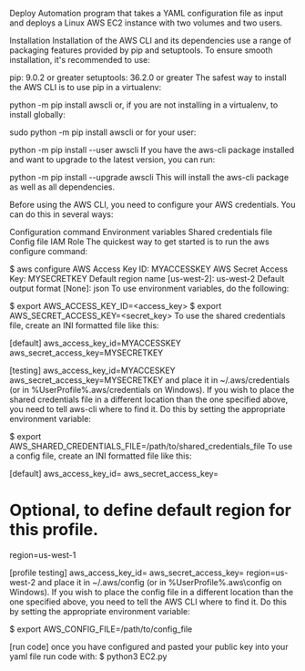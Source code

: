 Deploy Automation program that takes a YAML configuration file as input and deploys a Linux AWS EC2 instance with two volumes and two users.


Installation
Installation of the AWS CLI and its dependencies use a range of packaging features provided by pip and setuptools. To ensure smooth installation, it's recommended to use:

pip: 9.0.2 or greater
setuptools: 36.2.0 or greater
The safest way to install the AWS CLI is to use pip in a virtualenv:

python -m pip install awscli
or, if you are not installing in a virtualenv, to install globally:

sudo python -m pip install awscli
or for your user:

python -m pip install --user awscli
If you have the aws-cli package installed and want to upgrade to the latest version, you can run:

python -m pip install --upgrade awscli
This will install the aws-cli package as well as all dependencies.

Before using the AWS CLI, you need to configure your AWS credentials. You can do this in several ways:

Configuration command
Environment variables
Shared credentials file
Config file
IAM Role
The quickest way to get started is to run the aws configure command:

$ aws configure
AWS Access Key ID: MYACCESSKEY
AWS Secret Access Key: MYSECRETKEY
Default region name [us-west-2]: us-west-2
Default output format [None]: json
To use environment variables, do the following:

$ export AWS_ACCESS_KEY_ID=<access_key>
$ export AWS_SECRET_ACCESS_KEY=<secret_key>
To use the shared credentials file, create an INI formatted file like this:

[default]
aws_access_key_id=MYACCESSKEY
aws_secret_access_key=MYSECRETKEY

[testing]
aws_access_key_id=MYACCESKEY
aws_secret_access_key=MYSECRETKEY
and place it in ~/.aws/credentials (or in %UserProfile%\.aws/credentials on Windows). If you wish to place the shared credentials file in a different location than the one specified above, you need to tell aws-cli where to find it. Do this by setting the appropriate environment variable:

$ export AWS_SHARED_CREDENTIALS_FILE=/path/to/shared_credentials_file
To use a config file, create an INI formatted file like this:

[default]
aws_access_key_id=<default access key>
aws_secret_access_key=<default secret key>
# Optional, to define default region for this profile.
region=us-west-1

[profile testing]
aws_access_key_id=<testing access key>
aws_secret_access_key=<testing secret key>
region=us-west-2
and place it in ~/.aws/config (or in %UserProfile%\.aws\config on Windows). If you wish to place the config file in a different location than the one specified above, you need to tell the AWS CLI where to find it. Do this by setting the appropriate environment variable:

$ export AWS_CONFIG_FILE=/path/to/config_file
  
[run code]
once you have configured and pasted your public key into your yaml file run code with:
$ python3 EC2.py

